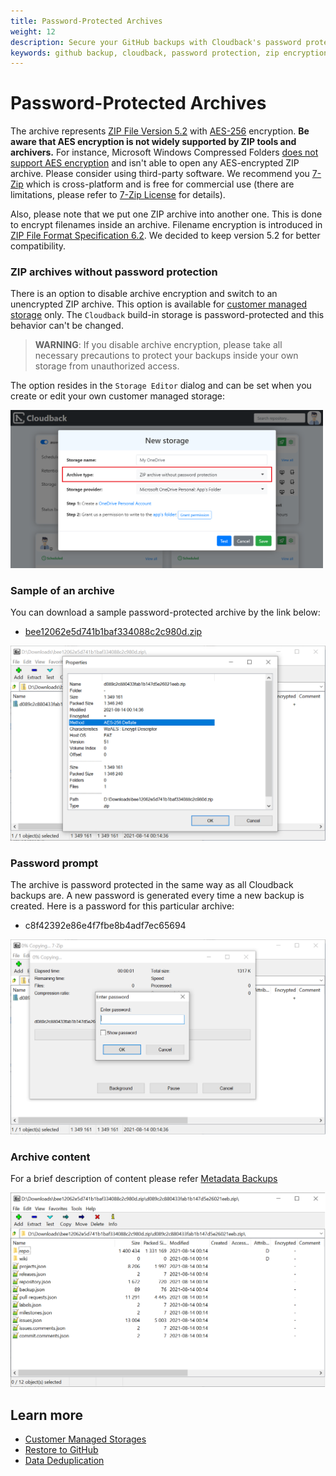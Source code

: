 ```yaml
---
title: Password-Protected Archives
weight: 12
description: Secure your GitHub backups with Cloudback's password protection
keywords: github backup, cloudback, password protection, zip encryption, aes encryption, zip aes, zip password, zip password protection
---
```


# Password-Protected Archives

The archive represents [ZIP File Version 5.2](https://pkware.cachefly.net/webdocs/APPNOTE/APPNOTE-5.2.0.txt) with [AES-256](https://en.wikipedia.org/wiki/Advanced_Encryption_Standard) encryption. **Be aware that AES encryption is not widely supported by ZIP tools and archivers.** For instance, Microsoft Windows Compressed Folders [does not support AES encryption](https://devblogs.microsoft.com/oldnewthing/20180515-00/?p=98755) and isn't able to open any AES-encrypted ZIP archive. Please consider using third-party software. We recommend you [7-Zip](https://www.7-zip.org/) which is cross-platform and is free for commercial use (there are limitations, please refer to [7-Zip License](https://www.7-zip.org/license.txt) for details). 

Also, please note that we put one ZIP archive into another one. This is done to encrypt filenames inside an archive. Filename encryption is introduced in [ZIP File Format Specification 6.2](https://pkware.cachefly.net/webdocs/APPNOTE/APPNOTE-6.2.0.txt). We decided to keep version 5.2 for better compatibility.

### ZIP archives without password protection

There is an option to disable archive encryption and switch to an unencrypted ZIP archive. This option is available for [customer managed storage](/features/customer-storages/) only. The `Cloudback` build-in storage is password-protected and this behavior can't be changed.

> **WARNING**: If you disable archive encryption, please take all necessary precautions to protect your backups inside your own storage from unauthorized access.

The option resides in the `Storage Editor` dialog and can be set when you create or edit your own customer managed storage:

<img src="/static/features/optional-password.png" alt="Open restored" width="500"/>

### Sample of an archive

You can download a sample password-protected archive by the link below:
* [bee12062e5d741b1baf334088c2c980d.zip](/static/features/bee12062e5d741b1baf334088c2c980d.zip)

<img src="/static/features/zip-aes.png" alt="Inside a backup 1"/>

### Password prompt

The archive is password protected in the same way as all Cloudback backups are. A new password is generated every time a new backup is created. Here is a password for this particular archive:
* c8f42392e86e4f7fbe8b4adf7ec65694

<img src="/static/features/zip-password.png" alt="Inside a backup 2"/>

### Archive content

For a brief description of content please refer [Metadata Backups](/features/metadata/)

<img src="/static/features/zip-content.png" alt="Inside a backup 3"/>

## Learn more

- [Customer Managed Storages](/features/customer-storages/)
- [Restore to GitHub](/features/restore-to-github/)
- [Data Deduplication](/features/deduplication/)